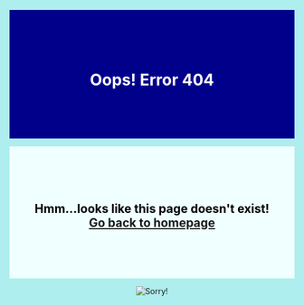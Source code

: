 <!DOCTYPE html>
<html lang="en-US" style="text-align:center;font-family:georgia;background-color:paleturquoise">
<div style="background-color:darkblue">
<body>
<pre><h6>                      </h6></pre>
<h1 style="color:white">Oops! Error 404</h1>
<pre><h6>                      </h6></pre>
</body>
</div>
<div style="background-color:azure">
<body>
<pre><h6>                      </h6></pre>
<h2 style="color:black">Hmm...looks like this page doesn't exist!<br><a href="adityasingh1.github.io">Go back to homepage<a></h2>
<pre><h6>                      </h6></pre>
</body>
</div>
<div>
<img src="adityasingh1.github.io/images/Error404.jpg" alt="Sorry!" width:"325" height:"325">
</html>
